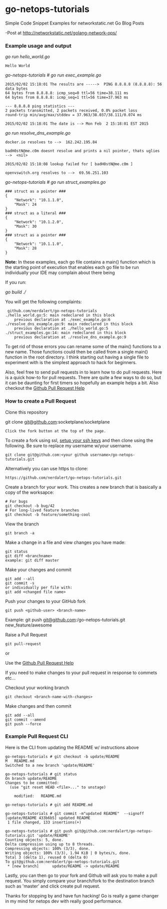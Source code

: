 # go-netops-tutorials
Simple Code Snippet Examples for networkstatic.net Go Blog Posts

-Post at http://networkstatic.net/golang-network-ops/

### Example usage and output

*go run hello_world.go*

	Hello World

*go-netops-tutorials # go run exec_example.go*

	2015/02/02 15:18:01 The results are ----->  PING 8.8.8.8 (8.8.8.8): 56 data bytes
	64 bytes from 8.8.8.8: icmp_seq=0 ttl=56 time=38.111 ms
	64 bytes from 8.8.8.8: icmp_seq=1 ttl=56 time=37.963 ms
	
	--- 8.8.8.8 ping statistics ---
	2 packets transmitted, 2 packets received, 0.0% packet loss
	round-trip min/avg/max/stddev = 37.963/38.037/38.111/0.074 ms
	
	2015/02/02 15:18:01 The date is --> Mon Feb  2 15:18:01 EST 2015
	
*go run resolve_dns_example.go*

	docker.io resolves to -->  162.242.195.84
	
	badH0stN@me.c0m doesnt resolve and prints a nil pointer, thats uglies -->  <nil>
	
	2015/02/02 15:18:08 lookup failed for [ badH0stN@me.c0m ]
	
	openvswitch.org resolves to -->  69.56.251.103

*go-netops-tutorials # go run struct_examples.go*

	### struct as a pointer ###
	{
		"Network": "10.1.1.0",
		"Mask": 24
	}
	### struct as a literal ###
	{
		"Network": "10.1.2.0",
		"Mask": 30
	}
	### struct as a pointer ###
	{
		"Network": "10.1.1.0",
		"Mask": 28
	}


**Note:** In these examples, each go file contains a main() function which is the starting point of execution that enables each go file to be run individually your IDE may complain about there being 

If you run:

*go build ./*

You will get the following complaints:

	 github.com/nerdalert/go-netops-tutorials
	./hello_world.go:5: main redeclared in this block
		previous declaration at ./exec_example.go:6
	./resolve_dns_example.go:9: main redeclared in this block
		previous declaration at ./hello_world.go:5
	./struct_examples.go:14: main redeclared in this block
		previous declaration at ./resolve_dns_example.go:9

To get rid of those errors you can rename some of the main() functions to a new name. Those functions could then be called from a single main() function in the root directory. I think starting out having a single file to experiment with is the simplest approach to hack for beginners.

Also, feel free to send pull requests in to learn how to do pull requests. Here is a quick how-to for pull requests. There are quite a few ways to do so, but it can be daunting for first timers so hopefully an example helps a bit. Also checkout the [Github Pull Request Help](https://help.github.com/articles/using-pull-requests/)

### How to create a Pull Request

Clone this repository

git clone git@github.com:socketplane/socketplane

	Click the fork button at the top of the page.
 
To create a fork using ssl, [setup your ssh keys](https://help.github.com/articles/generating-ssh-keys/) and then clone using the following. Be sure to replace my username w/your username. 

	git clone git@github.com:<your github username>/go-netops-tutorials.git

Alternatively you can use https to clone:

	https://github.com/nerdalert/go-netops-tutorials.git

Create a branch for your work. This creates a new branch that is basically a copy of the worksapce:


	# For bugs
	git checkout -b bug/42
	# For long-lived feature branches
	git checkout -b feature/something-cool

View the branch

	git branch -a
	
Make a change in a file and view changes you have made:

	git status
	git diff <branchname>
	example: git diff master

Make your changes and commit

	git add --all
	git commit -s
	or individually per file with:
	git add <changed file name>

Push your changes to your GitHub fork

	git push <github-user> <branch-name>

Example: git push git@github.com:<your username>/go-netops-tutorials.git new_feature/awesome

Raise a Pull Request

	git pull-request

or

Use the [Github Pull Request Help](https://help.github.com/articles/using-pull-requests/)

If you need to make changes to your pull request in response to commets etc...

Checkout your working branch

	git checkout <branch-name-with-changes>

Make changes and then commit

	git add --all
	git commit --amend
	git push --force


### Example Pull Request CLI

Here is the CLI from updating the README w/ instructions above

	go-netops-tutorials # git checkout -b update/README
	M	README.md
	Switched to a new branch 'update/README'

	go-netops-tutorials # git status
	On branch update/README
	Changes to be committed:
	  (use "git reset HEAD <file>..." to unstage)
	
		modified:   README.md
	
	go-netops-tutorials # git add README.md

	go-netops-tutorials # git commit -m"updated README"  --signoff
	[update/README 433b6b5] updated README
	 1 file changed, 133 insertions(+)

	go-netops-tutorials # git push git@github.com:nerdalert/go-netops-tutorials.git 'update/README'
	Counting objects: 5, done.
	Delta compression using up to 8 threads.
	Compressing objects: 100% (3/3), done.
	Writing objects: 100% (3/3), 1.94 KiB | 0 bytes/s, done.
	Total 3 (delta 1), reused 0 (delta 0)
	To git@github.com:nerdalert/go-netops-tutorials.git
	 * [new branch]      update/README -> update/README

	
Lastly, you can then go to your fork and Github will ask you to make a pull request. You simply compare your branch/fork to the destination branch such as 'master' and click create pull request.

Thanks for stopping by and have fun hacking! Go is really a game changer in my mind for netops dev with really good performance.
